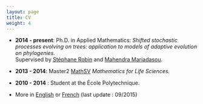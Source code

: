 ```yaml
---
layout: page
title: CV
weight: 4
---
```


- **2014 - present**: Ph.D. in Applied Mathematics:
*Shifted stochastic processes evolving on trees: application to models of adaptive evolution on phylogenies.*  
Supervised by [Stéphane Robin](https://www6.inra.fr/mia-paris/Equipes/Membres/Stephane-Robin)
and [Mahendra Mariadasou](https://mig.jouy.inra.fr/?q=fr/mariadassou).

- **2013 - 2014**: Master2 [MathSV](http://www.cmap.polytechnique.fr/~giraud/MathSV/accueil.html)
 *Mathematics for Life Sciences.*

- **2010 - 2014** : Student at the École Polytechnique.

- More in [English]({{site.baseurl}}/docs/201509CVanglais.pdf) or [French]({{site.baseurl}}/docs/201509CVfrancais.pdf) (last update : 09/2015)